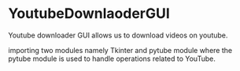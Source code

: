 # YoutubeDownlaoderGUI
Youtube downloader GUI allows us to download videos on youtube.

importing two modules namely Tkinter and pytube module where the pytube module is used to handle operations related to YouTube.
